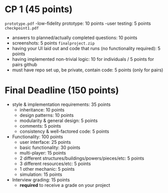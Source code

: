 CP 1 (45 points)
===============
`prototype.pdf`
-low-fidelity prototype: 10 points
-user testing: 5 points
`checkpoint1.pdf`
- answers to planned/actually completed questions: 10 points
- screenshots: 5 points
`finalproject.zip`
- having your UI laid out and code that runs (no functionality required): 5 points
- having implemented non-trivial logic: 10 for individuals / 5 points for pairs
github
- must have repo set up, be private, contain code: 5 points (only for pairs)

Final Deadline (150 points)
======================
- style & implementation requirements: 35 points
  - inheritance: 10 points
  - design patterns: 10 points
  - modularity & general design: 5 points
  - comments: 5 points
  - consistency & well-factored code: 5 points
- Functionality: 100 points
  - user interface: 25 points
  - basic functionality: 30 points
  - multi-player: 15 points
  - 2 different structures/buildings/powers/pieces/etc: 5 points
  - 3 different resources/etc: 5 points
  - 1 other mechanic: 5 points
  - simulation: 15 points
- Interview grading: 15 points
  - __required__ to receive a grade on your project
